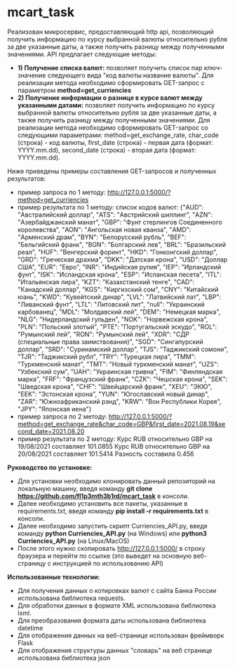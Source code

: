 # mcart_task
Реализован микросервис, предоставляющий http api, позволяющий получить информацию по курсу выбранной валюты относительно рубля за две указанные даты, а также получить разницу между полученными значениями.
API предлагает следующие методы:
* **1) Получение списка валют:** позволяет получить список пар ключ-значение следующего вида "код валюты:название валюты". Для реализации метода необходимо сформировать GET-запрос с параметром **method=get_curriencies**
* **2) Получение информации о разнице в курсе валют между указанными датами:** позволяет получить информацию по курсу выбранной валюты относительно рубля за две указанные даты, а также получить разницу между полученными значениями. Для реализации метода необходимо сформировать GET-запрос со следующими параметрами: method=get_exchange_rate, char_code (строка) - код валюты, first_date (строка) - первая дата (формат: YYYY.mm.dd), second_date (строка) - вторая дата (формат: YYYY.mm.dd).

Ниже приведены примеры составления GET-запросов и полученных результатов:
* пример запроса по 1 методу: 
http://127.0.0.1:5000/?method=get_curriencies
* пример результата по 1 методу:
список кодов валют: {"AUD": "Австралийский доллар", "ATS": "Австрийский шиллинг", "AZN": "Азербайджанский манат", "GBP": "Фунт стерлингов Соединенного королевства", "AON": "Ангольская новая кванза", "AMD": "Армянский драм", "BYN": "Белорусский рубль", "BEF": "Бельгийский франк", "BGN": "Болгарский лев", "BRL": "Бразильский реал", "HUF": "Венгерский форинт", "HKD": "Гонконгский доллар", "GRD": "Греческая драхма", "DKK": "Датская крона", "USD": "Доллар США", "EUR": "Евро", "INR": "Индийская рупия", "IEP": "Ирландский фунт", "ISK": "Исландская крона", "ESP": "Испанская песета", "ITL": "Итальянская лира", "KZT": "Казахстанский тенге", "CAD": "Канадский доллар", "KGS": "Киргизский сом", "CNY": "Китайский юань", "KWD": "Кувейтский динар", "LVL": "Латвийский лат", "LBP": "Ливанский фунт", "LTL": "Литовский лит", "null": "Украинский карбованец", "MDL": "Молдавский лей", "DEM": "Немецкая марка", "NLG": "Нидерландский гульден", "NOK": "Норвежская крона", "PLN": "Польский злотый", "PTE": "Португальский эскудо", "ROL": "Румынский лей", "RON": "Румынский лей", "XDR": "СДР (специальные права заимствования)", "SGD": "Сингапурский доллар", "SRD": "Суринамский доллар", "TJS": "Таджикский сомони", "TJR": "Таджикский рубл", "TRY": "Турецкая лира", "TMM": "Туркменский манат", "TMT": "Новый туркменский манат", "UZS": "Узбекский сум", "UAH": "Украинская гривна", "FIM": "Финляндская марка", "FRF": "Французский франк", "CZK": "Чешская крона", "SEK": "Шведская крона", "CHF": "Швейцарский франк", "XEU": "ЭКЮ", "EEK": "Эстонская крона", "YUN": "Югославский новый динар", "ZAR": "Южноафриканский рэнд", "KRW": "Вон Республики Корея", "JPY": "Японская иена"}
* пример запроса по 2 методу:
http://127.0.0.1:5000/?method=get_exchange_rate&char_code=GBP&first_date=2021.08.19&second_date=2021.08.20
* пример результата по 2 методу:
Курс RUB относительно GBP на 19/08/2021 составляет 101.0855 Курс RUB относительно GBP на 20/08/2021 составляет 101.5414 Разность составила 0.456

**Руководство по установке:**
* Для установки необходимо клонировать данный репозиторий на локальную машину, введя команду **git clone https://github.com/fl1p3mth3b1rd/mcart_task** в консоли.
* Далее необходимо установить все пакеты, указанные в requirements.txt, введя команду **pip install -r requirements.txt** в консоли.
* Далее необходимо запустить скрипт Curriencies_API.py, введя команду **python Curriencies_API.py** (на Windows) или **python3 Curriencies_API.py** (на Linux/MacOS)
* После этого нужно скопировать http://127.0.0.1:5000/ в строку браузера и перейти по ссылке (это выведет на основную веб-страницу с инструкцией по использованию API)

**Использованные технологии:**
* Для получения данных о котировках валют с сайта Банка России использована библиотека requests.
* Для обработки данных в формате XML использована библиотека lxml.
* Для преобразования формата даты использована библиотека datetime
* Для отображения данных на веб-странице использован фреймворк Flask
* Для отображения структуры данных "словарь" на веб странице использована библиотека json

